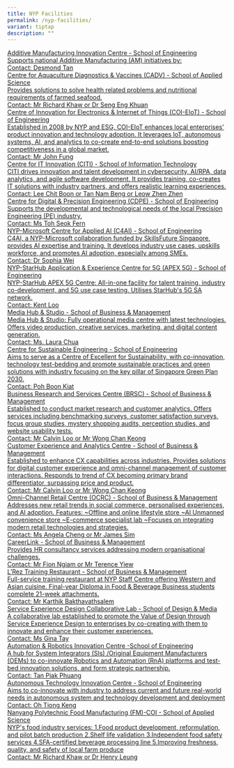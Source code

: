 ```yaml
---
title: NYP Facilities
permalink: /nyp-facilities/
variant: tiptap
description: ""
---
```

<p></p>
<div class="isomer-card-grid"><a rel="noopener noreferrer nofollow" href="Mailto:desmond_tan@nyp.edu.sg" class="isomer-card"><div class="isomer-card-body"><div class="isomer-card-title">Additive Manufacturing Innovation Centre - School of Engineering</div><div class="isomer-card-description">Supports national Additive Manufacturing (AM) initiatives by:</div><div class="isomer-card-link">Contact: Desmond Tan</div></div></a>
<a rel="noopener noreferrer nofollow" href="Mailto:Richard_Khaw@nyp.edu.sg; seng_eng_khuan@nyp.edu.sg" class="isomer-card">
<div class="isomer-card-body">
<div class="isomer-card-title">Centre for Aquaculture Diagnostics &amp; Vaccines (CADV) - School of Applied
Science</div>
<div class="isomer-card-description">Provides solutions to solve health related problems and nutritional requirements
of farmed seafood.</div>
<div class="isomer-card-link">Contact: Mr Richard Khaw or Dr Seng Eng Khuan</div>
</div>
</a><a rel="noopener noreferrer nofollow" href="Mailto:John_fung@nyp.edu.sg" class="isomer-card"><div class="isomer-card-body"><div class="isomer-card-title">Centre of Innovation for Electronics &amp; Internet of Things (COI-EIoT) - School of Engineering</div><div class="isomer-card-description">Established in 2008 by NYP and ESG, COI-EIoT enhances local enterprises' product innovation and technology adoption. It leverages IoT, autonomous systems, AI, and analytics to co-create end-to-end solutions boosting competitiveness in a global market.</div><div class="isomer-card-link">Contact: Mr John Fung</div></div></a>
<a rel="noopener noreferrer nofollow" href="Mailto:lee_chit_boon@nyp.edu.sg; tan_nam_beng@nyp.edu.sg; leow_zhen_zhen@nyp.edu.sg" class="isomer-card">
<div class="isomer-card-body">
<div class="isomer-card-title">Centre for IT Innovation (CITI) - School of Information Technology</div>
<div class="isomer-card-description">CITI drives innovation and talent development in cybersecurity, AI/RPA,
data analytics, and agile software development. It provides training, co-creates
IT solutions with industry partners, and offers realistic learning experiences.</div>
<div class="isomer-card-link">Contact: Lee Chit Boon or Tan Nam Beng or Leow Zhen Zhen</div>
</div>
</a><a rel="noopener noreferrer nofollow" href="Mailto:toh_seok_fern@nyp.edu.sg" class="isomer-card"><div class="isomer-card-body"><div class="isomer-card-title">Centre for Digital &amp; Precision Engineering (CDPE) - School of Engineering</div><div class="isomer-card-description">Supports the developmental and technological needs of the local Precision Engineering (PE) industry.</div><div class="isomer-card-link">Contact: Ms Toh Seok Fern</div></div></a>
<a rel="noopener noreferrer nofollow" href="Mailto:sophia_wei@nyp.edu.sg" class="isomer-card">
<div class="isomer-card-body">
<div class="isomer-card-title">NYP-Microsoft Centre for Applied AI (C4AI) - School of Engineering</div>
<div class="isomer-card-description">C4AI, a NYP-Microsoft collaboration funded by SkillsFuture Singapore,
provides AI expertise and training. It develops industry use cases, upskills
workforce, and promotes AI adoption, especially among SMEs.</div>
<div class="isomer-card-link">Contact: Dr Sophia Wei</div>
</div>
</a><a rel="noopener noreferrer nofollow" href="Mailto:kent_loo@nyp.edu.sg" class="isomer-card"><div class="isomer-card-body"><div class="isomer-card-title">NYP-StarHub Application &amp; Experience Centre for 5G (APEX 5G) - School of Engineering</div><div class="isomer-card-description">NYP-StarHub APEX 5G Centre: All-in-one facility for talent training, industry co-development, and 5G use case testing. Utilises StarHub's 5G SA network.</div><div class="isomer-card-link">Contact: Kent Loo</div></div></a>
<a rel="noopener noreferrer nofollow" href="Mailto:laura_chua@nyp.edu.sg" class="isomer-card">
<div class="isomer-card-body">
<div class="isomer-card-title">Media Hub &amp; Studio - School of Business &amp; Management</div>
<div class="isomer-card-description">Media Hub &amp; Studio: Fully operational media centre with latest technologies.
Offers video production, creative services, marketing, and digital content
generation.</div>
<div class="isomer-card-link">Contact: Ms. Laura Chua</div>
</div>
</a><a rel="noopener noreferrer nofollow" href="Mailto:Poh Boon_Kiat@nyp.edu.sg" class="isomer-card"><div class="isomer-card-body"><div class="isomer-card-title">Centre for Sustainable Engineering - School of Engineering</div><div class="isomer-card-description">Aims to serve as a Centre of Excellent for Sustainability, with co-innovation, technology test-bedding and promote sustainable practices and green solutions with industry focusing on the key pillar of Singapore Green Plan 2030.</div><div class="isomer-card-link">Contact: Poh Boon Kiat</div></div></a>
<a rel="noopener noreferrer nofollow" href="Mailto:calvin_loo@nyp.edu.sg; wong_chan_keong@nyp.edu.sg" class="isomer-card">
<div class="isomer-card-body">
<div class="isomer-card-title">Business Research and Services Centre (BRSC) - School of Business &amp;
Management</div>
<div class="isomer-card-description">Established to conduct market research and customer analytics. Offers
services including benchmarking surveys, customer satisfaction surveys,
focus group studies, mystery shopping audits, perception studies, and website
usability tests.</div>
<div class="isomer-card-link">Contact: Mr Calvin Loo or Mr Wong Chan Keong</div>
</div>
</a><a rel="noopener noreferrer nofollow" href="Mailto:calvin_loo@nyp.edu.sg; wong_chan_keong@nyp.edu.sg" class="isomer-card"><div class="isomer-card-body"><div class="isomer-card-title">Customer Experience and Analytics Centre - School of Business &amp; Management</div><div class="isomer-card-description">Established to enhance CX capabilities across industries. Provides solutions for digital customer experience and omni-channel management of customer interactions. Responds to trend of CX becoming primary brand differentiator, surpassing price and product.</div><div class="isomer-card-link">Contact: Mr Calvin Loo or Mr Wong Chan Keong</div></div></a>
<a rel="noopener noreferrer nofollow" href="Mailto:angela_cheng@nyp.edu.sg; James_sim@nyp.edu.sg" class="isomer-card">
<div class="isomer-card-body">
<div class="isomer-card-title">Omni-Channel Retail Centre (OCRC) - School of Business &amp; Management</div>
<div class="isomer-card-description">Addresses new retail trends in social commerce, personalised experiences,
and AI adoption. Features: ~Offline and online lifestyle store ~AI Unmanned
convenience store ~E-commerce specialist lab ~Focuses on integrating modern
retail technologies and strategies.</div>
<div class="isomer-card-link">Contact: Ms Angela Cheng or Mr James Sim</div>
</div>
</a><a rel="noopener noreferrer nofollow" href="Mailto:fion_ngiam@nyp.edu.sg; terence_yiew@nyp.edu.sg" class="isomer-card"><div class="isomer-card-body"><div class="isomer-card-title">CareerLink - School of Business &amp; Management</div><div class="isomer-card-description">Provides HR consultancy services addressing modern organisational challenges.</div><div class="isomer-card-link">Contact: Mr Fion Ngiam or Mr Terence Yiew</div></div></a>
<a rel="noopener noreferrer nofollow" href="Mailto:karthik_bakthavathsalem@nyp.edu.sg" class="isomer-card">
<div class="isomer-card-body">
<div class="isomer-card-title">L’Rez Training Restaurant - School of Business &amp; Management</div>
<div class="isomer-card-description">Full-service training restaurant at NYP Staff Centre offering Western
and Asian cuisine. Final-year Diploma in Food &amp; Beverage Business students
complete 21-week attachments.</div>
<div class="isomer-card-link">Contact: Mr Karthik Bakthavathsalem</div>
</div>
</a><a rel="noopener noreferrer nofollow" href="Mailto:Gina_weers@nyp.edu.sg" class="isomer-card"><div class="isomer-card-body"><div class="isomer-card-title">Service Experience Design Collaborative Lab - School of Design &amp; Media</div><div class="isomer-card-description">A collaborative lab established to promote the Value of Design through Service Experience Design to enterprises by co-creating with them to innovate and enhance their customer experiences.</div><div class="isomer-card-link">Contact: Ms Gina Tay</div></div></a>
<a rel="noopener noreferrer nofollow" href="Mailto:tan_piak_phuang@nyp.edu.sg" class="isomer-card">
<div class="isomer-card-body">
<div class="isomer-card-title">Automation &amp; Robotics Innovation Centre -School of Engineering</div>
<div class="isomer-card-description">A hub for System Integrators (SIs) /Original Equipment Manufacturers (OEMs)
to co-innovate Robotics and Automation (RnA) platforms and test-bed innovation
solutions, and form strategic partnership.</div>
<div class="isomer-card-link">Contact: Tan Piak Phuang</div>
</div>
</a><a rel="noopener noreferrer nofollow" href="Mailto:oh_tiong_keng@nyp.edu.sg" class="isomer-card"><div class="isomer-card-body"><div class="isomer-card-title">Autonomous Technology Innovation Centre - School of Engineering</div><div class="isomer-card-description">Aims to co-innovate with industry to address current and future real-world needs in autonomous system and technology development and deployment</div><div class="isomer-card-link">Contact: Oh Tiong Keng</div></div></a>
<a rel="noopener noreferrer nofollow" href="Mailto:Richard_khaw@nyp.edu.sg; henry_leung@nyp.edu.sg" class="isomer-card">
<div class="isomer-card-body">
<div class="isomer-card-title">Nanyang Polytechnic Food Manufacturing (FM)-COI - School of Applied Science</div>
<div class="isomer-card-description">NYP's food industry services: 1.Food product development, reformulation,
and pilot batch production 2.Shelf life validation 3.Independent food safety
services 4.SFA-certified beverage processing line 5.Improving freshness,
quality, and safety of local farm produce</div>
<div class="isomer-card-link">Contact: Mr Richard Khaw or Dr Henry Leung</div>
</div>
</a>
</div>
<p></p>